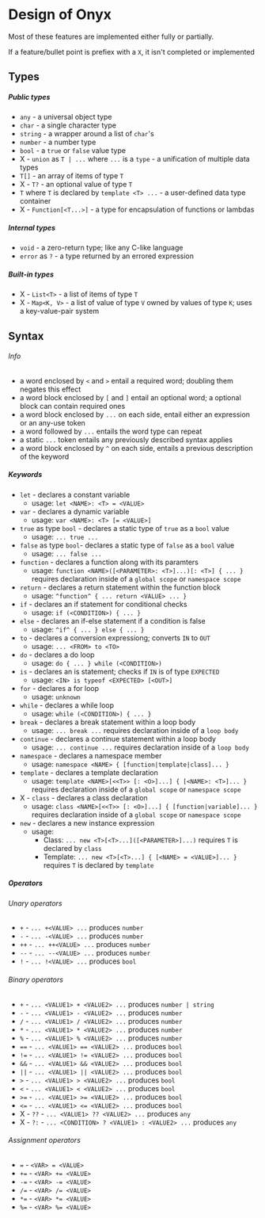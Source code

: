 # Design of Onyx

Most of these features are implemented either fully or partially.

If a feature/bullet point is prefiex with a `X`, it isn't completed or implemented

## Types

##### Public types
 - `any` - a universal object type
 - `char` - a single character type
 - `string` - a wrapper around a list of `char`'s
 - `number` - a number type
 - `bool` - a `true` or `false` value type
 - X - `union` as `T | ...` where `...` is a `type` - a unification of multiple data types
 - `T[]` - an array of items of type `T`
 - X - `T?` - an optional value of type `T`
 - `T` where `T` is declared by `template <T> ...` - a user-defined data type container
 - X - `Function[<T...>]` - a type for encapsulation of functions or lambdas

##### Internal types
 - `void` - a zero-return type; like any C-like language
 - `error` as `?` - a type returned by an errored expression

##### Built-in types
 - X - `List<T>` - a list of items of type `T`
 - X - `Map<K, V>` - a list of value of type `V` owned by values of type `K`; uses a key-value-pair system


## Syntax

###### Info
 - a word enclosed by `<` and `>` entail a required word; doubling them negates this effect
 - a word block enclosed by `[` and `]` entail an optional word; a optional block can contain required ones
 - a word block enclosed by `...` on each side, entail either an expression or an any-use token
 - a word followed by `...` entails the word type can repeat
 - a static `...` token entails any previously described syntax applies
 - a word block enclosed by `^` on each side, entails a previous description of the keyword

##### Keywords
 - `let` - declares a constant variable
    - usage: `let <NAME>: <T> = <VALUE>`
 - `var` - declares a dynamic variable
    - usage: `var <NAME>: <T> [= <VALUE>]`
 - `true` as type `bool` - declares a static type of `true` as a `bool` value
    - usage: `... true ...`
 - `false` as type `bool`- declares a static type of `false` as a `bool` value
    - usage: `... false ...`
 - `function` - declares a function along with its paramters
    - usage: `function <NAME>([<PARAMETER>: <T>]...)[: <T>] { ... }` requires declaration inside of a `global scope` or `namespace scope`
 - `return` - declares a return statement within the function block
    - usage: `^function^ { ... return <VALUE> ... }`
 - `if` - declares an if statement for conditional checks
    - usage: `if (<CONDITION>) { ... }`
 - `else` - declares an if-else statement if a condition is false
    - usage: `^if^ { ... } else { ... }`
 - `to` - declares a conversion expressiong; converts `IN` to `OUT`
    - usage: `... <FROM> to <TO>`
 - `do` - declares a do loop
    - usage: `do { ... } while (<CONDITION>)`
 - `is` - declares an is statement; checks if `IN` is of type `EXPECTED`
    - usage: `<IN> is typeof <EXPECTED> [<OUT>]`
 - `for` - declares a for loop
    - usage: `unknown`
 - `while` - declares a while loop
    - usage: `while (<CONDITION>) { ... }`
 - `break` - declares a break statement within a loop body
    - usage: `... break ...` requires declaration inside of a `loop body`
 - `continue` - declares a continue statement within a loop body
    - usage: `... continue ...` requires declaration inside of a `loop body`
 - `namespace` - declares a namespace member
    - usage: `namespace <NAME> { [function|template|class]... }`
 - `template` - declares a template declaration
    - usage: `template <NAME>[<<T>> [: <O>]...] { [<NAME>: <T>]... }` requires declaration inside of a `global scope` or `namespace scope`
 - X - `class` - declares a class declaration
    - usage: `class <NAME>[<<T>> [: <O>]...] { [function|variable]... }` requires declaration inside of a `global scope` or `namespace scope`
 - `new` - declares a new instance expression
    - usage: 
      - Class: `... new <T>[<T>...]([<PARAMETER>]...)` requires `T` is declared by `class`
      - Template: `... new <T>[<T>...] { [<NAME> = <VALUE>]... }` requires `T` is declared by `template`

##### Operators
###### Unary operators
 - `+` - `... +<VALUE> ...` produces `number`
 - `-` - `... -<VALUE> ...` produces `number`
 - `++` - `... ++<VALUE> ...` produces `number`
 - `--` - `... --<VALUE> ...` produces `number`
 - `!` - `... !<VALUE> ...` produces `bool`

###### Binary operators
 - `+` - `... <VALUE1> + <VALUE2> ...` produces `number | string`
 - `-` - `... <VALUE1> - <VALUE2> ...` produces `number`
 - `/` - `... <VALUE1> / <VALUE2> ...` produces `number`
 - `*` - `... <VALUE1> * <VALUE2> ...` produces `number`
 - `%` - `... <VALUE1> % <VALUE2> ...` produces `number`
 - `==` - `... <VALUE1> == <VALUE2> ...` produces `bool`
 - `!=` - `... <VALUE1> != <VALUE2> ...` produces `bool`
 - `&&` - `... <VALUE1> && <VALUE2> ...` produces `bool`
 - `||` - `... <VALUE1> || <VALUE2> ...` produces `bool`
 - `>` - `... <VALUE1> > <VALUE2> ...` produces `bool`
 - `<` - `... <VALUE1> < <VALUE2> ...` produces `bool`
 - `>=` - `... <VALUE1> >= <VALUE2> ...` produces `bool`
 - `<=` - `... <VALUE1> <= <VALUE2> ...` produces `bool`
 - X - `??` - `... <VALUE1> ?? <VALUE2> ...` produces `any`
 - X - `?:` - `... <CONDITION> ? <VALUE1> : <VALUE2> ...` produces `any`

###### Assignment operators
 - `=` - `<VAR> = <VALUE>`
 - `+=` - `<VAR> += <VALUE>`
 - `-=` - `<VAR> -= <VALUE>`
 - `/=` - `<VAR> /= <VALUE>`
 - `*=` - `<VAR> *= <VALUE>`
 - `%=` - `<VAR> %= <VALUE>`